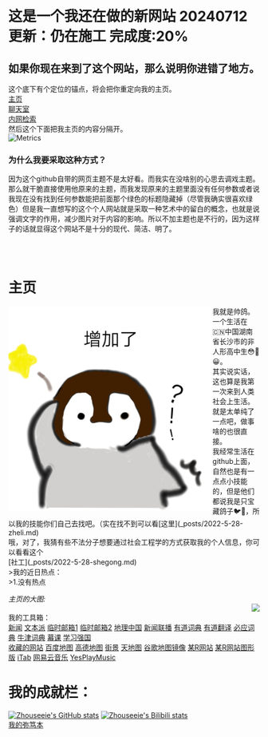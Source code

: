 # 这是一个我还在做的新网站 20240712更新：仍在施工 完成度:20%

## 如果你现在来到了这个网站，那么说明你进错了地方。
 这个底下有个定位的锚点，将会把你重定向我的主页。 <br/>
[主页](#主页) <br/>
[聊天室](https://zhouseeie.github.io/page/index/chat.html) <br/>
[内网检索](https://zhouseeie.github.io/page/) <br/>
然后这个下面把我主页的内容分隔开。 <br/> 
![Metrics](https://metrics.lecoq.io/zhouseeie?template=classic&base.indepth=false&config.timezone=Asia%2FShanghai)<br/> 

### 为什么我要采取这种方式？
因为这个github自带的网页主题不是太好看。而我实在没啥别的心思去调戏主题。那么就干脆直接使用他原来的主题，而我发现原来的主题里面没有任何参数或者说我现在没有找到任何参数能把前面那个绿色的标题隐藏掉（尽管我确实很喜欢绿色）但是我一直想写的这个个人网站就是采取一种艺术中的留白的概念，也就是说强调文字的作用，减少图片对于内容的影响。所以不加主题也是不行的，因为这样子的话就显得这个网站不是十分的现代、简洁、明了。


&nbsp;
&nbsp;
&nbsp;
&nbsp;
&nbsp;
&nbsp;
&nbsp;
&nbsp;
&nbsp;
&nbsp;
&nbsp;
&nbsp;
&nbsp;
&nbsp;
&nbsp;
&nbsp;
&nbsp;
&nbsp;
&nbsp;
&nbsp;
&nbsp;
&nbsp;
&nbsp;
&nbsp;
&nbsp;
&nbsp;
&nbsp;
&nbsp;
&nbsp;
&nbsp;
&nbsp;
&nbsp;
&nbsp;
&nbsp;
&nbsp;
&nbsp;
&nbsp;
&nbsp;
&nbsp;
&nbsp;
&nbsp;
&nbsp;
&nbsp;
&nbsp;
&nbsp;
&nbsp;
&nbsp;
&nbsp;
&nbsp;
&nbsp;
&nbsp;
&nbsp;
&nbsp;
&nbsp;
&nbsp;
&nbsp;
&nbsp;
&nbsp;
&nbsp;
&nbsp;
&nbsp;
&nbsp;
&nbsp;
&nbsp;
&nbsp;
&nbsp;
&nbsp;
&nbsp;
&nbsp;
&nbsp;
&nbsp;
&nbsp;

<!-- #index -->
# 主页

<img align="left" src="https://raw.githubusercontent.com/Zhouseeie/my-profiles/main/profile%20photo/Image%20classification/Zhouseeie.jpg" class="rounded" style="zoom:40%"/>
我就是帅鸽。一个生活在🇨🇳中国湖南省长沙市的非人形高中生😳🤭😀。<br/>其实说实话，这也算是我第一次来到人类社会上生活。就是太单纯了一点吧，做事啥的也很直接。<br/>
我经常生活在github上面，自然也是有一点点小技能的，但是他们都说我是只宝藏鸽子🐦🦆，所以我的技能你们自己去找吧。（实在找不到可以看[这里](_posts/2022-5-28-zheli.md)<br/> 哦，对了，我猜有些不法分子想要通过社会工程学的方式获取我的个人信息，你可以看看这个 <br/>
[社工](_posts/2022-5-28-shegong.md) <br/>
>我的近日热点： <br/>
>1.没有热点 <br/>

*主页的大图:* <br/>
<img align="right" src="_posts/photos/1.jpg"/> <br/>
我的工具箱： <br/>
[新闻](https://tophub.today/ "新闻") 
[文本派](https://txtpad.cn)
[临时邮箱1](http://24mail.chacuo.net)
[临时邮箱2](https://www.linshi-email.com)
[地理中国](https://tv.cctv.com/lm/dlzg/)
[新闻联播](https://tv.cctv.com/lm/xwlb/)
[有道词典](https://dict.youdao.com)
[有道翻译](https://fanyi.youdao.com)
[必应词典](https://cn.bing.com/dict?mkt=zh-CN)
[牛津词典](https://dictionary.cambridge.org)
[幕课](https://www.icourse163.org)
[学习强国](https://www.xuexi.cn/index.html)<br/>
[收藏的网站](https://txtpad.cn/RDGIUJLRGILGTDGTDGTTG) [百度地图](https://map.baidu.com/)
[高德地图](http://ditu.amap.com/)
[街景](https://www.earthol.org)
[天地图](https://map.tianditu.gov.cn)
[谷歌地图镜像](https://www.ceeea.cn/google.html)
[某R网站](https://renaissancelife.github.io)
[某R网站图形版](https://renaissancelife.github.io/graphics/gindex.html)
[iTab](https://go.itab.link)
[网易云音乐](https://music.163.com)
[YesPlayMusic](https://yesplaymusic.yunyuwu.cn/)

# 我的成就栏：
[![Zhouseeie's GitHub stats](https://github-readme-stats.vercel.app/api?username=zhouseeie)](https://github.com/zhouseeie)
[![Zhouseeie's Bilibili stats](https://stats.justsong.cn/api/bilibili/?id=346300639)](https://space.bilibili.com/346300639)
<br/>
[我的弥笃本](_posts/2022-5-28-midu.md "弥笃") <br/>



